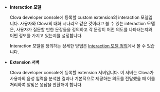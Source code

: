 * **Interaction 모델**

	Clova developer console에 등록할 custom extension의 interaction 모델입니다. 사용자와 Clova의 대화 시나리오 같은 것이라고 볼 수 있는 interaction 모델은, 사용자가 질문할 만한 문장들을 정의하고 각 문장이 어떤 의도를 나타내는지와 어떤 정보를 가지고 있는지를 설정합니다.

	Interaction 모델을 정의하는 상세한 방법은 [Interaction 모델 정의](/Design/Design_Guideline_For_Extension.md#DefineInteractionModel)에서 볼 수 있습니다.

* **Extension 서버**

	Clova developer console에 등록할 extension 서버입니다. 이 서버는 Clova가 사용자의 음성 입력을 분석한 결과나 기본적으로 제공하는 의도를 전달했을 때 이를 처리하여 알맞은 응답을 반환해야 합니다.
